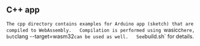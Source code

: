 ## C++ app

`The cpp directory contains examples for Arduino app (sketch) that are compiled to WebAssembly.  
Compilation is performed using `wasicc` here, but `clang --target=wasm32` can be used as well.  
See `build.sh` for details.
